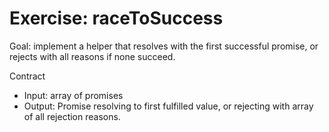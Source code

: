 # Exercise: raceToSuccess

Goal: implement a helper that resolves with the first successful promise, or rejects with all reasons if none succeed.

Contract
- Input: array of promises
- Output: Promise resolving to first fulfilled value, or rejecting with array of all rejection reasons.
